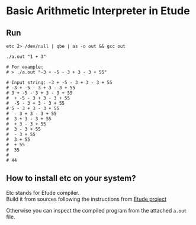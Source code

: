 # Basic Arithmetic Interpreter in Etude

## Run

```
etc 2> /dev/null | qbe | as -o out && gcc out

./a.out "1 + 3"

# For example:
# > ./a.out "-3 + -5 - 3 + 3 - 3 + 55"

# Input string: -3 + -5 - 3 + 3 - 3 + 55
# -3 + -5 - 3 + 3 - 3 + 55
# 3 + -5 - 3 + 3 - 3 + 55
#  + -5 - 3 + 3 - 3 + 55
#  -5 - 3 + 3 - 3 + 55
# 5 - 3 + 3 - 3 + 55
#  - 3 + 3 - 3 + 55
#  3 + 3 - 3 + 55
#  + 3 - 3 + 55
#  3 - 3 + 55
#  - 3 + 55
#  3 + 55
#  + 55
#  55
#
# 44
```

## How to install etc on your system?

Etc stands for Etude compiler.  
Build it from sources following the instructions from
[Etude project](https://sr.ht/~orazov_ae/Etude/)

Otherwise you can inspect the compiled program from
the attached `a.out` file.
